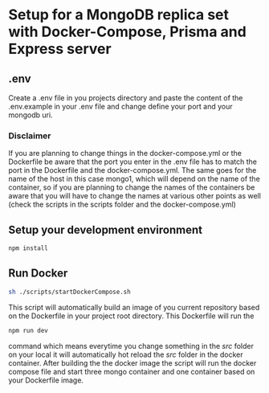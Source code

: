 # Setup for a MongoDB replica set with Docker-Compose, Prisma and Express server
## .env
Create a .env file in you projects directory and paste the content of the .env.example in your .env file and change define your port and your mongodb uri. 
### Disclaimer
If you are planning to change things in the docker-compose.yml or the Dockerfile be aware that the port you enter in the .env file has to match the port in the Dockerfile and the docker-compose.yml. The same goes for the name of the host in this case mongo1, which will depend on the name of the container, so if you are planning to change the names of the containers be aware that you will have to change the names at various other points as well (check the scripts in the scripts folder and the docker-compose.yml)
## Setup your development environment
```bash
npm install
```

## Run Docker
```bash
sh ./scripts/startDockerCompose.sh
```

This script will automatically build an image of you current repository based on the Dockerfile in your project root directory. This Dockerfile will run the 
```bash
npm run dev
```
command which means everytime you change something in the _src_ folder on your local it will automatically hot reload the _src_ folder in the docker container.
After building the the docker image the script will run the docker compose file and start three mongo container and one container based on your Dockerfile image. 